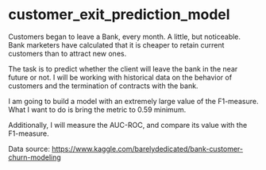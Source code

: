 # customer_exit_prediction_model
Customers began to leave a Bank, every month. A little, but noticeable. Bank marketers have calculated that it is cheaper to retain current customers than to attract new ones.

The task is to predict whether the client will leave the bank in the near future or not. I will be working with historical data on the behavior of customers and the termination of contracts with the bank.

I am going to build a model with an extremely large value of the F1-measure. What I want to do is bring the metric to 0.59 minimum.

Additionally, I will measure the AUC-ROC, and compare its value with the F1-measure.

Data source: https://www.kaggle.com/barelydedicated/bank-customer-churn-modeling
